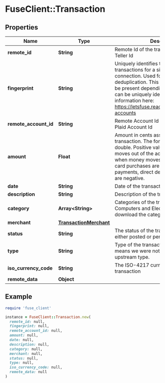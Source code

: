 # FuseClient::Transaction

## Properties

| Name | Type | Description | Notes |
| ---- | ---- | ----------- | ----- |
| **remote_id** | **String** | Remote Id of the transaction, ie Plaid or Teller Id |  |
| **fingerprint** | **String** | Uniquely identifies this account across all transactions for a single financial connection. Used for reconnection deduplication. This field may or may not be present depending on if a transaction can be uniquely identified. See more information here: https://letsfuse.readme.io/docs/duplicate-accounts | [optional] |
| **remote_account_id** | **String** | Remote Account Id of the transaction, ie Plaid Account Id |  |
| **amount** | **Float** | Amount in cents associated with the transaction. The format of this value is a double.  Positive values when money moves out of the account; negative values when money moves in. For example, debit card purchases are positive; credit card payments, direct deposits, and refunds are negative. |  |
| **date** | **String** | Date of the transaction (YYYY-MM-DD) |  |
| **description** | **String** | Description of the transaction |  |
| **category** | **Array&lt;String&gt;** | Categories of the transaction, i.e., Computers and Electronics. You can download the categories from [here](https://fuse-public-bucket.s3.amazonaws.com/transaction-categories.csv) |  |
| **merchant** | [**TransactionMerchant**](TransactionMerchant.md) |  |  |
| **status** | **String** | The status of the transaction. This will be either posted or pending. |  |
| **type** | **String** | Type of the transaction, ie adjustment. &#39;-&#39; means we were not able to map the upstream type. |  |
| **iso_currency_code** | **String** | The ISO-4217 currency code of the transaction | [optional] |
| **remote_data** | **Object** |  |  |

## Example

```ruby
require 'fuse_client'

instance = FuseClient::Transaction.new(
  remote_id: null,
  fingerprint: null,
  remote_account_id: null,
  amount: null,
  date: null,
  description: null,
  category: null,
  merchant: null,
  status: null,
  type: null,
  iso_currency_code: null,
  remote_data: null
)
```


